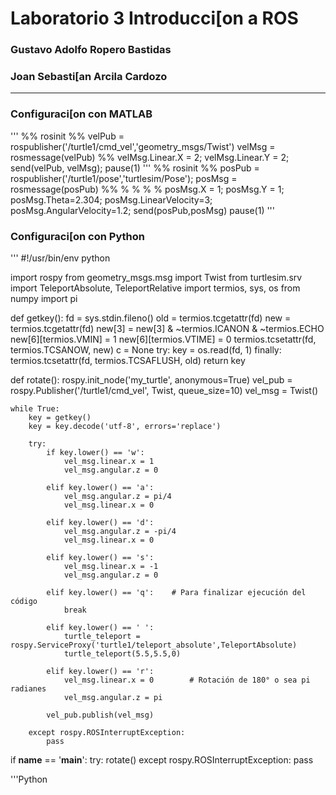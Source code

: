 # Laboratorio 3 Introducci[on a ROS
### Gustavo Adolfo Ropero Bastidas
### Joan Sebasti[an Arcila Cardozo
______________________________________
### Configuraci[on con MATLAB
'''
%%
rosinit
%%
velPub = rospublisher('/turtle1/cmd_vel','geometry_msgs/Twist')
velMsg = rosmessage(velPub)
%%
velMsg.Linear.X = 2;
velMsg.Linear.Y = 2;
send(velPub, velMsg);
pause(1)
'''
%%
rosinit
%%
posPub = rospublisher('/turtle1/pose','turtlesim/Pose'); 
posMsg = rosmessage(posPub)
%%
%
%
%
%
posMsg.X = 1;
posMsg.Y = 1;
posMsg.Theta=2.304;
posMsg.LinearVelocity=3;
posMsg.AngularVelocity=1.2;
send(posPub,posMsg) 
pause(1)
'''
### Configuraci[on con Python
'''
#!/usr/bin/env python

import rospy
from geometry_msgs.msg import Twist
from turtlesim.srv import TeleportAbsolute, TeleportRelative
import termios, sys, os
from numpy import pi

def getkey():
    fd = sys.stdin.fileno()
    old = termios.tcgetattr(fd)
    new = termios.tcgetattr(fd)
    new[3] = new[3] & ~termios.ICANON & ~termios.ECHO
    new[6][termios.VMIN] = 1
    new[6][termios.VTIME] = 0
    termios.tcsetattr(fd, termios.TCSANOW, new)
    c = None
    try:
        key = os.read(fd, 1)
    finally:
        termios.tcsetattr(fd, termios.TCSAFLUSH, old)
    return key

def rotate():
    rospy.init_node('my_turtle', anonymous=True)
    vel_pub = rospy.Publisher('/turtle1/cmd_vel', Twist, queue_size=10)
    vel_msg = Twist()

    while True:
        key = getkey()
        key = key.decode('utf-8', errors='replace')
        
        try:
            if key.lower() == 'w':
                vel_msg.linear.x = 1
                vel_msg.angular.z = 0

            elif key.lower() == 'a':
                vel_msg.angular.z = pi/4
                vel_msg.linear.x = 0

            elif key.lower() == 'd':
                vel_msg.angular.z = -pi/4
                vel_msg.linear.x = 0

            elif key.lower() == 's':     
                vel_msg.linear.x = -1
                vel_msg.angular.z = 0

            elif key.lower() == 'q':    # Para finalizar ejecución del código
                break

            elif key.lower() == ' ':
                turtle_teleport = rospy.ServiceProxy('turtle1/teleport_absolute',TeleportAbsolute)
                turtle_teleport(5.5,5.5,0)  

            elif key.lower() == 'r':
                vel_msg.linear.x = 0        # Rotación de 180° o sea pi radianes
                vel_msg.angular.z = pi
                
            vel_pub.publish(vel_msg)

        except rospy.ROSInterruptException:
            pass

if __name__ == '__main__':
    try:
        rotate()
    except rospy.ROSInterruptException:
        pass

'''Python



